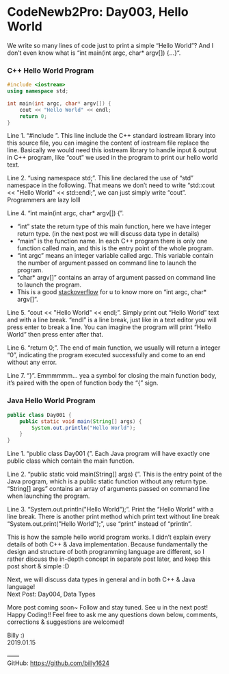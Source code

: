 # CodeNewb2Pro: Day003, Hello World



We write so many lines of code just to print a simple “Hello World”? And I don’t even know what is “int main(int argc, char* argv[]) {...}“.



### C++ Hello World Program

```c++
#include <iostream>
using namespace std;

int main(int argc, char* argv[]) {
    cout << "Hello World" << endl;
    return 0;
}

```

Line 1. “#include <iostream>”. This line include the C++ standard iostream library into this source file, you can imagine the content of iostream file replace the line. Basically we would need this iostream library to handle input & output in C++ program, like “cout” we used in the program to print our hello world text.

Line 2. “using namespace std;”. This line declared the use of “std” namespace in the following. That means we don’t need to write “std::cout << "Hello World" << std::endl;”, we can just simply write “cout”. Programmers are lazy lolll

Line 4. “int main(int argc, char* argv[]) {”. 

-   “int” state the return type of this main function, here we have integer return type. (in the next post we will discuss data type in details)
-   “main” is the function name. In each C++ program there is only one function called main, and this is the entry point of the whole program.
-   “int argc” means an integer variable called argc. This variable contain the number of argument passed on command line to launch the program.
-   “char* argv[]” contains an array of argument passed on command line to launch the program.
-   This is a good [stackoverflow](https://stackoverflow.com/questions/3024197/what-does-int-argc-char-argv-mean) for u to know more on “int argc, char* argv[]”.

Line 5. “cout << "Hello World" << endl;”. Simply print out “Hello World” text and with a line break. “endl” is a line break, just like in a text editor you will press enter to break a line. You can imagine the program will print “Hello World” then press enter after that.

Line 6. “return 0;”. The end of main function, we usually will return a integer “0”, indicating the program executed successfully and come to an end without any error.

Line 7. “}”. Emmmmmm… yea a symbol for closing the main function body, it’s paired with the open of function body the “{” sign.



### Java Hello World Program

```java
public class Day001 {
    public static void main(String[] args) {
        System.out.println("Hello World");
    }
}

```

Line 1. “public class Day001 {”. Each Java program will have exactly one public class which contain the main function.

Line 2. “public static void main(String[] args) {”. This is the entry point of the Java program, which is a public static function without any return type. “String[] args” contains an array of arguments passed on command line when launching the program.

Line 3. “System.out.println("Hello World");”. Print the “Hello World” with a line break. There is another print method which print text without line break “System.out.print("Hello World");”, use “print” instead of “println”.

This is how the sample hello world program works. I didn’t explain every details of both C++ & Java implementation. Because fundamentally the design and structure of both programming language are different, so I rather discuss the in-depth concept in separate post later, and keep this post short & simple :D



Next, we will discuss data types in general and in both C++ & Java language!  
Next Post: Day004, Data Types



More post coming soon~ Follow and stay tuned.
See u in the next post! Happy Coding!!
Feel free to ask me any questions down below, comments, corrections & suggestions are welcomed!



Billy :)  
2019.01.15



——  
GitHub: <https://github.com/billy1624>